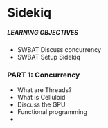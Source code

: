 # Sidekiq

##### LEARNING OBJECTIVES
- SWBAT Discuss concurrency
- SWBAT Setup Sidekiq

### PART 1: Concurrency

- What are Threads?
- What is Celluloid
- Discuss the GPU
- Functional programming
-
